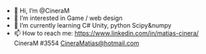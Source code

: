 - 👋 Hi, I’m @CineraM
- 👀 I’m interested in Game / web design
- 🌱 I’m currently learning C# Unity, python Scipy&numpy
- 📫 How to reach me: 
https://www.linkedin.com/in/matias-cinera/
CineraM #3554
CineraMatias@hotmail.com

<!---
CineraM/CineraM is a ✨ special ✨ repository because its `README.md` (this file) appears on your GitHub profile.
You can click the Preview link to take a look at your changes.
--->
